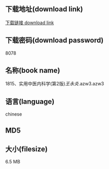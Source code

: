 ## 下载地址(download link)
[下载链接 download link](https://tutu365.netlify.app/?s=1815%E3%80%81%E5%AE%9E%E7%94%A8%E4%B8%AD%E5%8C%BB%E5%86%85%E7%A7%91%E5%AD%A6%28%E7%AC%AC2%E7%89%88%29_%E7%8E%8B%E6%B0%B8%E7%82%8E_.azw3)

## 下载密码(download password)
8078

## 名称(book name)
1815、实用中医内科学(第2版)_王永炎_.azw3.azw3

## 语言(language)
chinese

## MD5


## 大小(filesize)
6.5 MB
